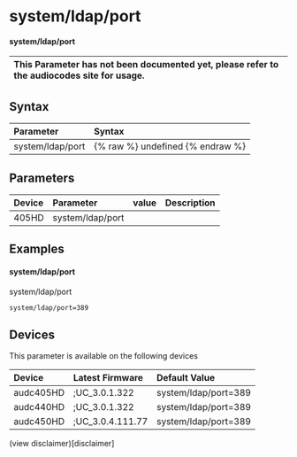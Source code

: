 ﻿---
description: system/ldap/port
search: false
---

# system/ldap/port

#### system/ldap/port


| This Parameter has not been documented yet, please refer to the audiocodes site for usage.  |
| :--- |

## Syntax
| Parameter | Syntax |
| :--- | :--- |
|system/ldap/port | {% raw %} undefined {% endraw %} |

## Parameters
|Device|Parameter|value|Description|
|:---|:---|:---|:---|
| 405HD | system/ldap/port |  |  |

## Examples
#### system/ldap/port

system/ldap/port

```
system/ldap/port=389
```

## Devices
This parameter is available on the following devices

| Device | Latest Firmware | Default Value |
|:---|:---|:---|
| audc405HD | ;UC_3.0.1.322 | system/ldap/port=389 
| audc440HD | ;UC_3.0.1.322 | system/ldap/port=389 
| audc450HD | ;UC_3.0.4.111.77 | system/ldap/port=389 

(view disclaimer)[disclaimer]
